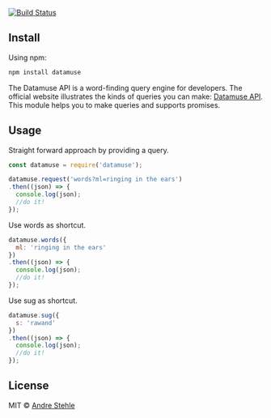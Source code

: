 [![Build Status](https://api.travis-ci.org/ansteh/datamuse.svg?branch=master)](https://travis-ci.org/ansteh/datamuse)

## Install

Using npm:

```js
npm install datamuse
```

The Datamuse API is a word-finding query engine for developers.
The official website illustrates the kinds of queries you can make: [Datamuse API](http://www.datamuse.com/api/).
This module helps you to make queries and supports promises.

## Usage

Straight forward approach by providing a query.
```js
const datamuse = require('datamuse');

datamuse.request('words?ml=ringing in the ears')
.then((json) => {
  console.log(json);
  //do it!
});

```

Use words as shortcut.
```js
datamuse.words({
  ml: 'ringing in the ears'
})
.then((json) => {
  console.log(json);
  //do it!
});
```

Use sug as shortcut.
```js
datamuse.sug({
  s: 'rawand'
})
.then((json) => {
  console.log(json);
  //do it!
});
```

## License

MIT © [Andre Stehle](https://github.com/ansteh)
